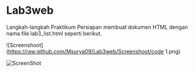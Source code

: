 # Lab3web

Langkah-langkah Praktikum
Persiapan membuat dokumen HTML dengan nama file lab3_list.html seperti berikut.

![Screenshoot](https://raw.github.com/Msurya09/Lab3web/Screenshoot/code 1.png)

![ScreenShot](https://raw.github.com/{username}/{repository}/{branch}/{path})


